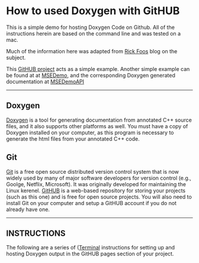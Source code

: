 # How to used Doxygen with GitHUB

This is a simple demo for hosting Doxygen Code on Github.  All of the instructions herein are based on the command line and was tested on a mac.

Much of the information here was adapted from [Rick Foos](http://rickfoosusa.blogspot.com/2011/10/howto-use-doxygen-with-github.html) blog on the subject.

This [GitHUB project](https://github.com/smartell/APIDemo) acts as a simple example.  Another simple example can be found at at [MSEDemo](https://github.com/smartell/MSEdemo), and the corresponding Doxygen generated documentation at [MSEDemoAPI](http://smartell.github.io/MSEdemo/)
* * *
## Doxygen
[Doxygen](http://www.stack.nl/~dimitri/doxygen/) is a tool for generating documentation from annotated C++ source files, and it also supports other platforms as well. You must have a copy of Doxygen installed on your computer, as this program is necessary to generate the html files from your annotated C++ code.

## Git

[Git](http://git-scm.com) is a free open source distributed version control system that is now widely used by many of major software developers for version control (e.g., Goolge, Netflix, Microsoft).  It was originally developed for maintaining the Linux kerenel.  [GitHUB](https://github.com) is a web-based repository for storing your projects (such as this one) and is free for open source projects. You will also need to install Git on your computer and setup a GitHUB account if you do not already have one.

* * *
## INSTRUCTIONS
The following are a series of ([Terminal](http://en.wikipedia.org/wiki/Terminal_(OS_X))  instructions for setting up and hosting Doxygen output in the GitHUB pages section of your project.






